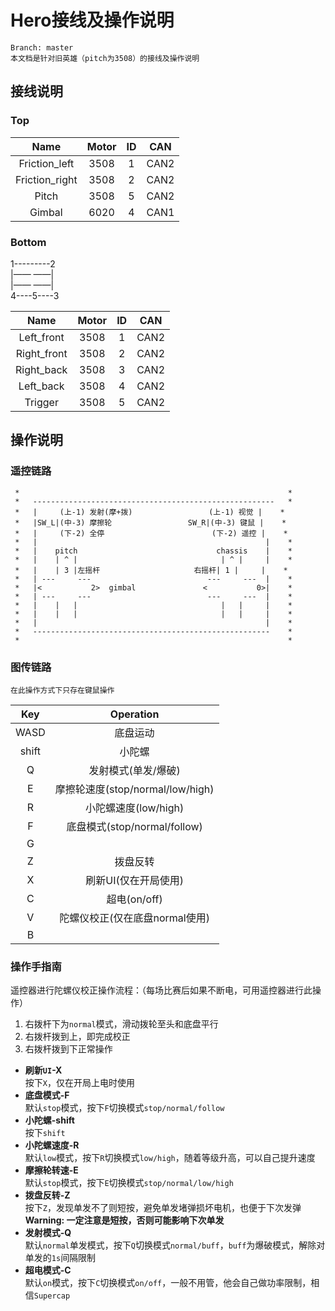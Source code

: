 # Hero接线及操作说明
```
Branch: master
本文档是针对旧英雄（pitch为3508）的接线及操作说明
```

## 接线说明
### Top
|      Name      | Motor |  ID   |  CAN  |
| :------------: | :---: | :---: | :---: |
| Friction_left  | 3508  |   1   | CAN2  |
| Friction_right | 3508  |   2   | CAN2  |
|     Pitch      | 3508  |   5   | CAN2  |
|     Gimbal     | 6020  |   4   | CAN1  |

### Bottom
1---------2\
|—— ——|\
|—— ——|\
4----5----3

|    Name     | Motor |  ID   |  CAN  |
| :---------: | :---: | :---: | :---: |
| Left_front  | 3508  |   1   | CAN2  |
| Right_front | 3508  |   2   | CAN2  |
| Right_back  | 3508  |   3   | CAN2  |
|  Left_back  | 3508  |   4   | CAN2  |
|   Trigger   | 3508  |   5   | CAN2  |

## 操作说明
### 遥控链路
```plain
 *                                                            *
 *   ------------------------------------------------------   *
 *   |     (上-1) 发射(摩+拨)                 (上-1) 视觉 |    *
 *   |SW_L|(中-3) 摩擦轮                 SW_R|(中-3) 键鼠 |    *
 *   |     (下-2) 全停                        (下-2) 遥控 |    *
 *   |                                                   |    *
 *   |    pitch                               chassis    |    *
 *   |    | ^ |                                | ^ |     |    *
 *   |    | 3 |左摇杆                     右摇杆| 1 |     |    *
 *   | ---     ---                          ---     ---  |    *
 *   |<           2>  gimbal               <           0>|    *
 *   | ---     ---                          ---     ---  |    *
 *   |    |   |                                |   |     |    *
 *   |    |   |                                |   |     |    *
 *   |                                                   |    *
 *   -----------------------------------------------------    *
 *                                                            *
```

### 图传链路
```
在此操作方式下只存在键鼠操作
```
|  Key  |            Operation             |
| :---: | :------------------------------: |
| WASD  |             底盘运动             |
| shift |              小陀螺              |
|   Q   |       发射模式(单发/爆破)        |
|   E   | 摩擦轮速度(stop/normal/low/high) |
|   R   |       小陀螺速度(low/high)       |
|   F   |   底盘模式(stop/normal/follow)   |
|   G   |                                  |
|   Z   |             拨盘反转             |
|   X   |       刷新UI(仅在开局使用)       |
|   C   |           超电(on/off)           |
|   V   |  陀螺仪校正(仅在底盘normal使用)  |
|   B   |                                  |

### 操作手指南
遥控器进行陀螺仪校正操作流程：（每场比赛后如果不断电，可用遥控器进行此操作）
1. 右拨杆下为`normal`模式，滑动拨轮至头和底盘平行
2. 右拨杆拨到上，即完成校正
3. 右拨杆拨到下正常操作

* **刷新`UI`-X**\
  按下`X`，仅在开局上电时使用
* **底盘模式-F**\
  默认`stop`模式，按下`F`切换模式`stop/normal/follow`
* **小陀螺-shift**\
  按下`shift`
* **小陀螺速度-R**\
  默认`low`模式，按下`R`切换模式`low/high`，随着等级升高，可以自己提升速度
* **摩擦轮转速-E**\
  默认`stop`模式，按下`E`切换模式`stop/normal/low/high`
* **拨盘反转-Z**\
  按下`Z`，发现单发不了则短按，避免单发堵弹损坏电机，也便于下次发弹\
  **Warning: 一定注意是短按，否则可能影响下次单发**
* **发射模式-Q**\
  默认`normal`单发模式，按下`Q`切换模式`normal/buff`，`buff`为爆破模式，解除对单发的`1s`间隔限制
* **超电模式-C**\
  默认`on`模式，按下`C`切换模式`on/off`，一般不用管，他会自己做功率限制，相信`Supercap`